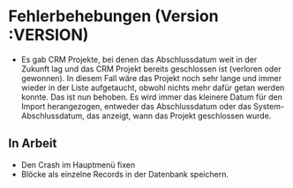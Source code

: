 # Fehlerbehebungen (Version :VERSION)

- Es gab CRM Projekte, bei denen das Abschlussdatum weit in der Zukunft lag und das CRM Projekt bereits geschlossen ist (verloren oder gewonnen). In diesem Fall wäre das Projekt noch sehr lange und immer wieder in der Liste aufgetaucht, obwohl nichts mehr dafür getan werden konnte. Das ist nun behoben. Es wird immer das kleinere Datum für den Import herangezogen, entweder das Abschlussdatum oder das System-Abschlussdatum, das anzeigt, wann das Projekt geschlossen wurde.

## In Arbeit

- Den Crash im Hauptmenü fixen
- Blöcke als einzelne Records in der Datenbank speichern.
